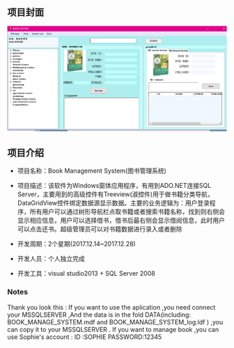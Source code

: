 ## 项目封面

![](bookmanage.png)





## 项目介绍

- 项目名称：Book Management System(图书管理系统)
- 项目描述：该软件为Windows窗体应用程序，有用到ADO.NET连接SQL Server，主要用到的高级控件有Treeview(淑控件)用于做书籍分类导航，DataGridView控件绑定数据源显示数据。主要的业务逻辑为：用户登录程序，所有用户可以通过树形导航栏点取书籍或者搜索书籍名称，找到则右侧会显示相应信息，用户可以选择借书，借书后最右侧会显示借阅信息，此时用户可以点击还书。超级管理员可以对书籍数据进行录入或者删除

- 开发周期：2个星期(2017.12.14~2017.12.28)
- 开发人员：个人独立完成
- 开发工具：visual studio2013 + SQL Server 2008



### Notes

Thank you look this :
If you want to use the aplication ,you need connect your MSSQLSERVER ,And the data is in the fold DATA(including: BOOK_MANAGE_SYSTEM.mdf and BOOK_MANAGE_SYSTEM_log.ldf ) ,you can copy it to your MSSQLSERVER .
If you want to manage book ,you can use Sophie's account :
ID :SOPHIE 
PASSWORD:12345